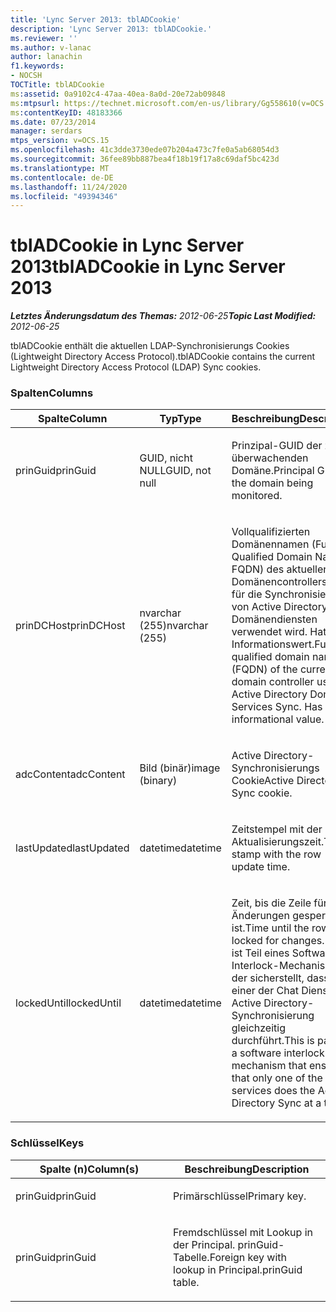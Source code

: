 ```yaml
---
title: 'Lync Server 2013: tblADCookie'
description: 'Lync Server 2013: tblADCookie.'
ms.reviewer: ''
ms.author: v-lanac
author: lanachin
f1.keywords:
- NOCSH
TOCTitle: tblADCookie
ms:assetid: 0a9102c4-47aa-40ea-8a0d-20e72ab09848
ms:mtpsurl: https://technet.microsoft.com/en-us/library/Gg558610(v=OCS.15)
ms:contentKeyID: 48183366
ms.date: 07/23/2014
manager: serdars
mtps_version: v=OCS.15
ms.openlocfilehash: 41c3dde3730ede07b204a473c7fe0a5ab68054d3
ms.sourcegitcommit: 36fee89bb887bea4f18b19f17a8c69daf5bc423d
ms.translationtype: MT
ms.contentlocale: de-DE
ms.lasthandoff: 11/24/2020
ms.locfileid: "49394346"
---
```

# <a name="tbladcookie-in-lync-server-2013"></a><span data-ttu-id="e44a2-103">tblADCookie in Lync Server 2013</span><span class="sxs-lookup"><span data-stu-id="e44a2-103">tblADCookie in Lync Server 2013</span></span>

<div data-xmlns="http://www.w3.org/1999/xhtml">

<div class="topic" data-xmlns="http://www.w3.org/1999/xhtml" data-msxsl="urn:schemas-microsoft-com:xslt" data-cs="https://msdn.microsoft.com/">

<div data-asp="https://msdn2.microsoft.com/asp">



</div>

<div id="mainSection">

<div id="mainBody"><span data-ttu-id="e44a2-104">

<span> </span></span><span class="sxs-lookup"><span data-stu-id="e44a2-104">

<span> </span></span></span>

<span data-ttu-id="e44a2-105">_**Letztes Änderungsdatum des Themas:** 2012-06-25_</span><span class="sxs-lookup"><span data-stu-id="e44a2-105">_**Topic Last Modified:** 2012-06-25_</span></span>

<span data-ttu-id="e44a2-106">tblADCookie enthält die aktuellen LDAP-Synchronisierungs Cookies (Lightweight Directory Access Protocol).</span><span class="sxs-lookup"><span data-stu-id="e44a2-106">tblADCookie contains the current Lightweight Directory Access Protocol (LDAP) Sync cookies.</span></span>

### <a name="columns"></a><span data-ttu-id="e44a2-107">Spalten</span><span class="sxs-lookup"><span data-stu-id="e44a2-107">Columns</span></span>

<table>
<colgroup>
<col style="width: 33%" />
<col style="width: 33%" />
<col style="width: 33%" />
</colgroup>
<thead>
<tr class="header">
<th><span data-ttu-id="e44a2-108">Spalte</span><span class="sxs-lookup"><span data-stu-id="e44a2-108">Column</span></span></th>
<th><span data-ttu-id="e44a2-109">Typ</span><span class="sxs-lookup"><span data-stu-id="e44a2-109">Type</span></span></th>
<th><span data-ttu-id="e44a2-110">Beschreibung</span><span class="sxs-lookup"><span data-stu-id="e44a2-110">Description</span></span></th>
</tr>
</thead>
<tbody>
<tr class="odd">
<td><p><span data-ttu-id="e44a2-111">prinGuid</span><span class="sxs-lookup"><span data-stu-id="e44a2-111">prinGuid</span></span></p></td>
<td><p><span data-ttu-id="e44a2-112">GUID, nicht NULL</span><span class="sxs-lookup"><span data-stu-id="e44a2-112">GUID, not null</span></span></p></td>
<td><p><span data-ttu-id="e44a2-113">Prinzipal-GUID der zu überwachenden Domäne.</span><span class="sxs-lookup"><span data-stu-id="e44a2-113">Principal GUID of the domain being monitored.</span></span></p></td>
</tr>
<tr class="even">
<td><p><span data-ttu-id="e44a2-114">prinDCHost</span><span class="sxs-lookup"><span data-stu-id="e44a2-114">prinDCHost</span></span></p></td>
<td><p><span data-ttu-id="e44a2-115">nvarchar (255)</span><span class="sxs-lookup"><span data-stu-id="e44a2-115">nvarchar (255)</span></span></p></td>
<td><p><span data-ttu-id="e44a2-116">Vollqualifizierten Domänennamen (Fully Qualified Domain Name, FQDN) des aktuellen Domänencontrollers, der für die Synchronisierung von Active Directory-Domänendiensten verwendet wird. Hat einen Informationswert.</span><span class="sxs-lookup"><span data-stu-id="e44a2-116">Fully qualified domain name (FQDN) of the current domain controller used for Active Directory Domain Services Sync. Has informational value.</span></span></p></td>
</tr>
<tr class="odd">
<td><p><span data-ttu-id="e44a2-117">adcContent</span><span class="sxs-lookup"><span data-stu-id="e44a2-117">adcContent</span></span></p></td>
<td><p><span data-ttu-id="e44a2-118">Bild (binär)</span><span class="sxs-lookup"><span data-stu-id="e44a2-118">image (binary)</span></span></p></td>
<td><p><span data-ttu-id="e44a2-119">Active Directory-Synchronisierungs Cookie</span><span class="sxs-lookup"><span data-stu-id="e44a2-119">Active Directory Sync cookie.</span></span></p></td>
</tr>
<tr class="even">
<td><p><span data-ttu-id="e44a2-120">lastUpdated</span><span class="sxs-lookup"><span data-stu-id="e44a2-120">lastUpdated</span></span></p></td>
<td><p><span data-ttu-id="e44a2-121">datetime</span><span class="sxs-lookup"><span data-stu-id="e44a2-121">datetime</span></span></p></td>
<td><p><span data-ttu-id="e44a2-122">Zeitstempel mit der Zeilen Aktualisierungszeit.</span><span class="sxs-lookup"><span data-stu-id="e44a2-122">Time stamp with the row update time.</span></span></p></td>
</tr>
<tr class="odd">
<td><p><span data-ttu-id="e44a2-123">lockedUntil</span><span class="sxs-lookup"><span data-stu-id="e44a2-123">lockedUntil</span></span></p></td>
<td><p><span data-ttu-id="e44a2-124">datetime</span><span class="sxs-lookup"><span data-stu-id="e44a2-124">datetime</span></span></p></td>
<td><p><span data-ttu-id="e44a2-125">Zeit, bis die Zeile für Änderungen gesperrt ist.</span><span class="sxs-lookup"><span data-stu-id="e44a2-125">Time until the row is locked for changes.</span></span> <span data-ttu-id="e44a2-126">Dies ist Teil eines Software-Interlock-Mechanismus, der sicherstellt, dass nur einer der Chat Dienste die Active Directory-Synchronisierung gleichzeitig durchführt.</span><span class="sxs-lookup"><span data-stu-id="e44a2-126">This is part of a software interlock mechanism that ensures that only one of the chat services does the Active Directory Sync at a time.</span></span></p></td>
</tr>
</tbody>
</table>


### <a name="keys"></a><span data-ttu-id="e44a2-127">Schlüssel</span><span class="sxs-lookup"><span data-stu-id="e44a2-127">Keys</span></span>

<table>
<colgroup>
<col style="width: 50%" />
<col style="width: 50%" />
</colgroup>
<thead>
<tr class="header">
<th><span data-ttu-id="e44a2-128">Spalte (n)</span><span class="sxs-lookup"><span data-stu-id="e44a2-128">Column(s)</span></span></th>
<th><span data-ttu-id="e44a2-129">Beschreibung</span><span class="sxs-lookup"><span data-stu-id="e44a2-129">Description</span></span></th>
</tr>
</thead>
<tbody>
<tr class="odd">
<td><p><span data-ttu-id="e44a2-130">prinGuid</span><span class="sxs-lookup"><span data-stu-id="e44a2-130">prinGuid</span></span></p></td>
<td><p><span data-ttu-id="e44a2-131">Primärschlüssel</span><span class="sxs-lookup"><span data-stu-id="e44a2-131">Primary key.</span></span></p></td>
</tr>
<tr class="even">
<td><p><span data-ttu-id="e44a2-132">prinGuid</span><span class="sxs-lookup"><span data-stu-id="e44a2-132">prinGuid</span></span></p></td>
<td><p><span data-ttu-id="e44a2-133">Fremdschlüssel mit Lookup in der Principal. prinGuid-Tabelle.</span><span class="sxs-lookup"><span data-stu-id="e44a2-133">Foreign key with lookup in Principal.prinGuid table.</span></span></p></td>
</tr>
</tbody>
</table><span data-ttu-id="e44a2-134">


</div>

<span> </span>

</div>

</div>

</span><span class="sxs-lookup"><span data-stu-id="e44a2-134">


</div>

<span> </span>

</div>

</div>

</span></span></div>

